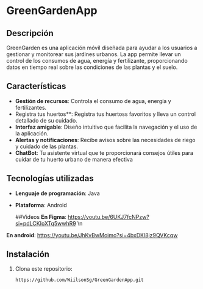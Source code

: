 # GreenGardenApp

## Descripción

GreenGarden es una aplicación móvil diseñada para ayudar a los usuarios a gestionar y monitorear sus jardines urbanos. La app permite llevar un control de los consumos de agua, energía y fertilizante, proporcionando datos en tiempo real sobre las condiciones de las plantas y el suelo.

## Características

- **Gestión de recursos**: Controla el consumo de agua, energía y fertilizantes.
- Registra tus huertos**: Registra tus huertoss favoritos y lleva un control detallado de su cuidado.
- **Interfaz amigable**: Diseño intuitivo que facilita la navegación y el uso de la aplicación.
- **Alertas y notificaciones**: Recibe avisos sobre las necesidades de riego y cuidado de las plantas.
- **ChatBot**: Tu asistente virtual que te proporcionará consejos útiles para cuidar de tu huerto urbano de manera efectiva

## Tecnologías utilizadas

- **Lenguaje de programación**: Java
- **Plataforma**: Android

  ##Videos
**En Figma**: https://youtu.be/6UKJ7fcNPzw?si=pdLCKIoXTq5wwhR9 \n
  
**En android**: https://youtu.be/JhKvBwMoimo?si=4bxDKl8jz9QVKcqw



## Instalación

1. Clona este repositorio:
   ```bash
   https://github.com/WiilsonSg/GreenGardenApp.git
